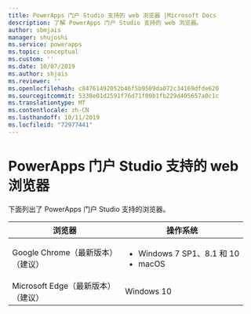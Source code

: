 ```yaml
---
title: PowerApps 门户 Studio 支持的 web 浏览器 |Microsoft Docs
description: 了解 PowerApps 门户 Studio 支持的 web 浏览器。
author: sbmjais
manager: shujoshi
ms.service: powerapps
ms.topic: conceptual
ms.custom: ''
ms.date: 10/07/2019
ms.author: shjais
ms.reviewer: ''
ms.openlocfilehash: c84761492052b46f5b9509da072c34169dfde620
ms.sourcegitcommit: 5338e01d2591f76d71f09b1fb229d405657a0c1c
ms.translationtype: MT
ms.contentlocale: zh-CN
ms.lasthandoff: 10/11/2019
ms.locfileid: "72977441"
---
```

# <a name="supported-web-browsers-for-powerapps-portals-studio"></a>PowerApps 门户 Studio 支持的 web 浏览器

下面列出了 PowerApps 门户 Studio 支持的浏览器。

| **浏览器**                     | **操作系统**           |
|---------------------------------|--------------------------------|
| Google Chrome（最新版本）<br>（建议）                    | <ul><li>Windows 7 SP1、8.1 和 10</li><li>macOS</li></ul>      |
| Microsoft Edge（最新版本）<br> （建议）                    | Windows 10                     |
